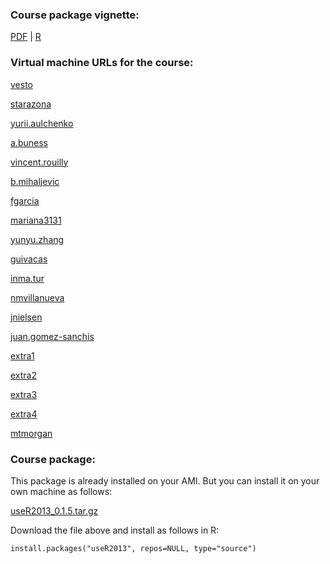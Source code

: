 
### Course package vignette:

[PDF](Bioconductor-tutorial.pdf) | [R](Bioconductor-tutorial.R)

### Virtual machine URLs for the course:


[vesto](http://ec2-50-16-130-139.compute-1.amazonaws.com:8787)

[starazona](http://ec2-54-242-120-89.compute-1.amazonaws.com:8787)

[yurii.aulchenko](http://ec2-54-234-201-143.compute-1.amazonaws.com:8787)

[a.buness](http://ec2-54-227-94-39.compute-1.amazonaws.com:8787)

[vincent.rouilly](http://ec2-54-242-37-85.compute-1.amazonaws.com:8787)

[b.mihaljevic](http://ec2-50-19-195-171.compute-1.amazonaws.com:8787)

[fgarcia](http://ec2-184-72-180-19.compute-1.amazonaws.com:8787)

[mariana3131](http://ec2-50-19-179-247.compute-1.amazonaws.com:8787)

[yunyu.zhang](http://ec2-54-242-51-60.compute-1.amazonaws.com:8787)

[guivacas](http://ec2-23-20-140-132.compute-1.amazonaws.com:8787)

[inma.tur](http://ec2-54-224-133-171.compute-1.amazonaws.com:8787)

[nmvillanueva](http://ec2-50-17-120-233.compute-1.amazonaws.com:8787)

[jnielsen](http://ec2-54-243-25-177.compute-1.amazonaws.com:8787)

[juan.gomez-sanchis](http://ec2-50-17-178-189.compute-1.amazonaws.com:8787)

[extra1](http://ec2-54-224-194-109.compute-1.amazonaws.com:8787)

[extra2](http://ec2-184-72-214-115.compute-1.amazonaws.com:8787)

[extra3](http://ec2-54-227-126-87.compute-1.amazonaws.com:8787)

[extra4](http://ec2-107-22-150-101.compute-1.amazonaws.com:8787)

[mtmorgan](http://ec2-54-242-174-54.compute-1.amazonaws.com:8787)




### Course package:

This package is already installed on your AMI. But you can install
it on your own machine as follows:

[useR2013_0.1.5.tar.gz](useR2013_0.1.5.tar.gz)

Download the file above and install as follows in R:

    install.packages("useR2013", repos=NULL, type="source")
